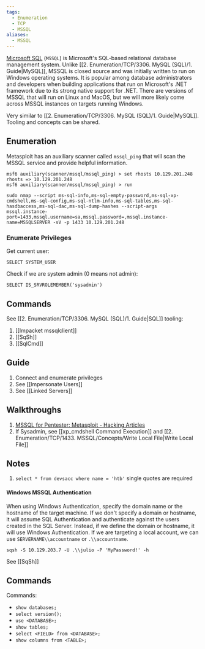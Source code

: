 ```yaml
---
tags:
  - Enumeration
  - TCP
  - MSSQL
aliases:
  - MSSQL
---
```

[Microsoft SQL](https://www.microsoft.com/en-us/sql-server/sql-server-2019) (`MSSQL`) is Microsoft's SQL-based relational database management system. Unlike [[2. Enumeration/TCP/3306. MySQL (SQL)/1. Guide|MySQL]], MSSQL is closed source and was initially written to run on Windows operating systems. It is popular among database administrators and developers when building applications that run on Microsoft's .NET framework due to its strong native support for .NET. There are versions of MSSQL that will run on Linux and MacOS, but we will more likely come across MSSQL instances on targets running Windows.

Very similar to [[2. Enumeration/TCP/3306. MySQL (SQL)/1. Guide|MySQL]]. Tooling and concepts can be shared.

## Enumeration

Metasploit has an auxiliary scanner called `mssql_ping` that will scan the MSSQL service and provide helpful information.

```shell-session
msf6 auxiliary(scanner/mssql/mssql_ping) > set rhosts 10.129.201.248
rhosts => 10.129.201.248
msf6 auxiliary(scanner/mssql/mssql_ping) > run
```

```shell-session
sudo nmap --script ms-sql-info,ms-sql-empty-password,ms-sql-xp-cmdshell,ms-sql-config,ms-sql-ntlm-info,ms-sql-tables,ms-sql-hasdbaccess,ms-sql-dac,ms-sql-dump-hashes --script-args mssql.instance-port=1433,mssql.username=sa,mssql.password=,mssql.instance-name=MSSQLSERVER -sV -p 1433 10.129.201.248
```

### Enumerate Privileges

Get current user:
```cmd-session
SELECT SYSTEM_USER
```

Check if we are system admin (0 means not admin): 
```cmd-session
SELECT IS_SRVROLEMEMBER('sysadmin')
```

## Commands 

See [[2. Enumeration/TCP/3306. MySQL (SQL)/1. Guide|SQL]] tooling:

1. [[Impacket mssqlclient]]
2. [[SqSh]]
3. [[SqlCmd]]

## Guide

1. Connect and enumerate privileges
2. See [[Impersonate Users]]
3. See [[Linked Servers]]


## Walkthroughs

1. [MSSQL for Pentester: Metasploit - Hacking Articles](https://www.hackingarticles.in/mssql-for-pentester-metasploit/)
2. If Sysadmin, see [[xp_cmdshell Command Execution]] and [[2. Enumeration/TCP/1433. MSSQL/Concepts/Write Local File|Write Local File]]

## Notes 

1. `select * from devsacc where name = 'htb'`  single quotes are required

#### Windows MSSQL Authentication

When using Windows Authentication, specify the domain name or the hostname of the target machine. If we don't specify a domain or hostname, it will assume SQL Authentication and authenticate against the users created in the SQL Server. Instead, if we define the domain or hostname, it will use Windows Authentication. If we are targeting a local account, we can use `SERVERNAME\\accountname` or `.\\accountname`. 

```shell-session
sqsh -S 10.129.203.7 -U .\\julio -P 'MyPassword!' -h
```

See [[SqSh]]

## Commands

Commands:
- `show databases;`
- `select version();`
- `use <DATABASE>;`
- `show tables;`
- `select <FIELD> from <DATABASE>;`
- `show columns from <TABLE>;`